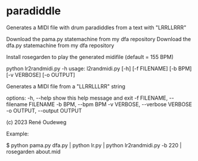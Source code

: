 # paradiddle
Generates a MIDI file with drum paradiddles from a text with "LRRLLRRR" 

Download the pama.py statemachine from my dfa repository
Download the dfa.py statemachine from my dfa repository

Install rosegarden to play the generated midifile (default = 155 BPM)



python lr2randmidi.py -h
usage: l2randmidi.py [-h] [-f FILENAME] [-b BPM] [-v VERBOSE] [-o OUTPUT]

Generates a MIDI file from a "LLRRLLLRR" string

options:
  -h, --help            show this help message and exit
  -f FILENAME, --filename FILENAME
  -b BPM, --bpm BPM
  -v VERBOSE, --verbose VERBOSE
  -o OUTPUT, --output OUTPUT

(c) 2023 René Oudeweg




Example:

$ python pama.py dfa.py | python lr.py | python lr2randmidi.py -b 220 | rosegarden about.mid

